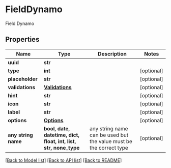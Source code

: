 # FieldDynamo

Field Dynamo

## Properties
Name | Type | Description | Notes
------------ | ------------- | ------------- | -------------
**uuid** | **str** |  | 
**type** | **int** |  | [optional] 
**placeholder** | **str** |  | [optional] 
**validations** | [**Validations**](Validations.md) |  | [optional] 
**hint** | **str** |  | [optional] 
**icon** | **str** |  | [optional] 
**label** | **str** |  | [optional] 
**options** | [**Options**](Options.md) |  | [optional] 
**any string name** | **bool, date, datetime, dict, float, int, list, str, none_type** | any string name can be used but the value must be the correct type | [optional]

[[Back to Model list]](../README.md#documentation-for-models) [[Back to API list]](../README.md#documentation-for-api-endpoints) [[Back to README]](../README.md)


